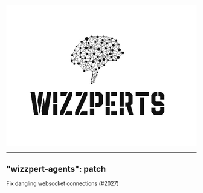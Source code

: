 ![Wizzpert Logo](wizzpert-plugins/assets/logo.png)

---
"wizzpert-agents": patch
---

Fix dangling websocket connections (#2027)
